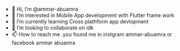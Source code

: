 - 👋 Hi, I’m @ammar-abuamra
- 👀 I’m interested in Mobile App development with Flutter frame work
- 🌱 I’m currently learning Cross plathform app devlopment
- 💞️ I’m looking to collaborate on idk
- 📫 How to reach me .you found me in instgram   ammar-abuamra  or facebook ammar abuamra

<!---
ammar-abuamra/ammar-abuamra is a ✨ special ✨ repository because its `README.md` (this file) appears on your GitHub profile.
You can click the Preview link to take a look at your changes.
--->
